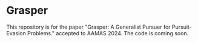 # Grasper
This repository is for the paper "Grasper: A Generalist Pursuer for Pursuit-Evasion Problems." accepted to AAMAS 2024. The code is coming soon.
